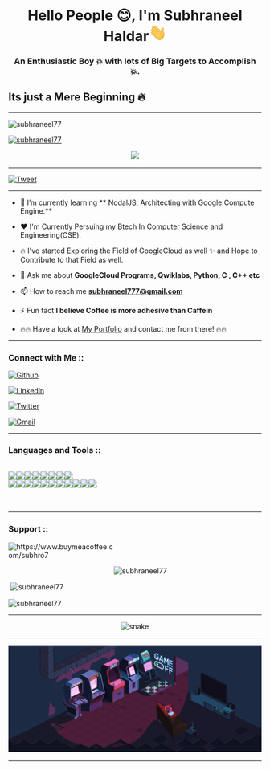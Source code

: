 <h1 align="center">Hello People 😊, I'm Subhraneel Haldar<img src="https://raw.githubusercontent.com/ABSphreak/ABSphreak/master/gifs/Hi.gif" width="35px"></h1>
<h3 align="center">An Enthusiastic Boy 💥 with lots of Big Targets to Accomplish 💥.</h3>

## Its just a Mere Beginning 🔥

---

<p align="centre"> 
  <img src="https://komarev.com/ghpvc/?username=subhraneel77&label=Profile%20views&color=0e75b6&style=flat" alt="subhraneel77" /> </p>
<p align="centre">
  <a href="https://github.com/ryo-ma/github-profile-trophy"><img src="https://github-profile-trophy.vercel.app/?username=subhraneel77" alt="subhraneel77" /></a> </p>
  
   <p align="center">
 <img   src="https://media.giphy.com/media/bXhiABcqQGT3W/giphy-downsized-large.gif">
</p>

----

  [![Tweet](https://img.shields.io/twitter/url/http/shields.io.svg?style=social)](https://twitter.com/intent/tweet?text=Get%20over%20170%20free%20design%20blocks%20based%20on%20Bootstrap%204&url=[https://www.froala.com/design-blocks&via](https://twitter.com/subhraneel71)=froala&hashtags=bootstrap,design,templates,blocks,developers)
  
---

- 🌱 I’m currently learning ** NodalJS, Architecting with Google Compute Engine.**

- ❤️ I'm Currently Persuing my Btech In Computer Science and Engineering(CSE).

- 🔥 I've started Exploring the Field of GoogleCloud as well ✨ and Hope to Contribute to that Field as well.

- 💬 Ask me about **GoogleCloud Programs, Qwiklabs, Python, C , C++ etc**

- 📫 How to reach me **subhraneel777@gmail.com**

- ⚡ Fun fact **I believe Coffee is more adhesive than Caffein**

- 🔥🔥 Have a look at [My Portfolio]( https://subhraneel77.github.io/Subhro7/) and contact me from there! 🔥🔥

---

<h3 align="left">Connect with Me ::</h3>
<p align="left">


[![Github](https://img.shields.io/badge/-Github-000?style=flat&logo=Github&logoColor=white)](https://github.com/Subhraneel77)
  
[![Linkedin](https://img.shields.io/badge/-LinkedIn-blue?style=flat&logo=Linkedin&logoColor=white)](https://www.linkedin.com/in/subhraneel-778/)
  
[![Twitter](https://img.shields.io/badge/-Twitter-blue?style=flat&logo=Twitter&logoColor=white)](https://twitter.com/subhraneel71)
  
[![Gmail](https://img.shields.io/badge/-Gmail-c14438?style=flat&logo=Gmail&logoColor=white)](mailto:subhraneel777@gmail.com)


----

<!-- <h3 align="left">Languages and Tools ::</h3>
<p align="left">
  <a href="https://developer.android.com" target="_blank"> <img src="https://raw.githubusercontent.com/devicons/devicon/master/icons/android/android-original-wordmark.svg" alt="android" width="40" height="40"/> </a> 
  <a href="https://www.cprogramming.com/" target="_blank"> <img src="https://raw.githubusercontent.com/devicons/devicon/master/icons/c/c-original.svg" alt="c" width="40" height="40"/> </a> 
  <a href="https://www.w3schools.com/cpp/" target="_blank"> <img src="https://raw.githubusercontent.com/devicons/devicon/master/icons/cplusplus/cplusplus-original.svg" alt="cplusplus" width="40" height="40"/> </a> 
  <a href="https://www.w3schools.com/css/" target="_blank"> <img src="https://raw.githubusercontent.com/devicons/devicon/master/icons/css3/css3-original-wordmark.svg" alt="css3" width="40" height="40"/> </a> <a href="https://www.djangoproject.com/" target="_blank"> <img src="https://raw.githubusercontent.com/devicons/devicon/master/icons/django/django-original.svg" alt="django" width="40" height="40"/> </a> 
  <a href="https://git-scm.com/" target="_blank"> <img src="https://www.vectorlogo.zone/logos/git-scm/git-scm-icon.svg" alt="git" width="40" height="40"/> </a>
  <a href="https://developer.mozilla.org/en-US/docs/Web/JavaScript" target="_blank"> <img src="https://raw.githubusercontent.com/devicons/devicon/master/icons/javascript/javascript-original.svg" alt="javascript" width="40" height="40"/> </a> 
  <a href="https://www.nginx.com" target="_blank"> <img src="https://raw.githubusercontent.com/devicons/devicon/master/icons/nginx/nginx-original.svg" alt="nginx" width="40" height="40"/> </a> <a href="https://nodejs.org" target="_blank"> <img src="https://raw.githubusercontent.com/devicons/devicon/master/icons/nodejs/nodejs-original-wordmark.svg" alt="nodejs" width="40" height="40"/> </a>
  <a href="https://www.photoshop.com/en" target="_blank"> <img src="https://raw.githubusercontent.com/devicons/devicon/master/icons/photoshop/photoshop-line.svg" alt="photoshop" width="40" height="40"/> </a> <a href="https://www.python.org" target="_blank"> <img src="https://raw.githubusercontent.com/devicons/devicon/master/icons/python/python-original.svg" alt="python" width="40" height="40"/> </a>
  <a href="https://reactjs.org/" target="_blank"> <img src="https://raw.githubusercontent.com/devicons/devicon/master/icons/react/react-original-wordmark.svg" alt="react" width="40" height="40"/> </a> <a href="https://www.tensorflow.org" target="_blank"> <img src="https://www.vectorlogo.zone/logos/tensorflow/tensorflow-icon.svg" alt="tensorflow" width="40" height="40"/> </a> 
  <a href="https://unity.com/" target="_blank"> <img src="https://www.vectorlogo.zone/logos/unity3d/unity3d-icon.svg" alt="unity" width="40" height="40"/> </a> </p>
 -->
 <h3 align="left">Languages and Tools ::</h3>
  <br>

<div align="center" style="display:flex">
<img src="https://img.shields.io/badge/CSS3-1572B6?style=for-the-badge&logo=css3&logoColor=white"/>
<img src="https://img.shields.io/badge/JavaScript-F7DF1E?style=for-the-badge&logo=javascript&logoColor=black"/>
<img src="https://img.shields.io/badge/c++-5E5C5C?style=for-the-badge&logo=c++&logoColor=white"/>
<img src="https://img.shields.io/badge/python-0095D5?&style=for-the-badge&logo=python&logoColor=white"/>
 <img src="https://img.shields.io/badge/FastAPI-20232A?style=for-the-badge&logo=FastAPI&logoColor=61DAFB"/>
  <img src="https://img.shields.io/badge/Java-ED8B00?style=for-the-badge&logo=java&logoColor=white"/>
  <img src="https://img.shields.io/badge/HTML5-E34F26?style=for-the-badge&logo=html5&logoColor=white"/>
 <img src="https://img.shields.io/badge/PostgreSQL-339933?style=for-the-badge&logo=PostgreSQL&logoColor=white"/>
 </div>
 
 <div align="center" style="display:flex">
 <img src="https://img.shields.io/badge/Bootstrap-563D7C?style=for-the-badge&logo=bootstrap&logoColor=white"/>
 <img src="https://img.shields.io/badge/React-20232A?style=for-the-badge&logo=react&logoColor=61DAFB"/>
 <img src="https://img.shields.io/badge/Node.js-339933?style=for-the-badge&logo=nodedotjs&logoColor=white"/>
 <img src="https://img.shields.io/badge/Express.js-000000?style=for-the-badge&logo=express&logoColor=white"/>
 <img src="https://img.shields.io/badge/flask-000000?style=for-the-badge&logo=flask&logoColor=white"/>
 <img src="https://img.shields.io/badge/firebase-ffca28?style=for-the-badge&logo=firebase&logoColor=black"/>
  <img src="https://img.shields.io/badge/android-000000?style=for-the-badge&logo=flask&logoColor=white"/>
  <img src="https://img.shields.io/badge/jQuery-000000?style=for-the-badge&logo=jQuery&logoColor=white"/>
 <img src="https://img.shields.io/badge/typescript-563D7C?style=for-the-badge&logo=typescript&logoColor=white"/>
 <img src="https://img.shields.io/badge/MySQL-CB3837?style=for-the-badge&logo=MySQL&logoColor=white"/>
  <img src="https://img.shields.io/badge/storybook-20232A?style=for-the-badge&logo=storybook&logoColor=61DAFB"/>
 </div>
 <br>
 <br>
 
----

<h3 align="left">Support ::</h3>
<p><a href="https://www.buymeacoffee.com/https://www.buymeacoffee.com/subhro7"> <img align="left" src="https://cdn.buymeacoffee.com/buttons/v2/default-yellow.png" height="50" width="210" alt="https://www.buymeacoffee.com/subhro7" /></a></p><br><br>

<p><img align="centre" src="https://github-readme-stats.vercel.app/api/top-langs?username=subhraneel77&show_icons=true&locale=en&layout=compact" alt="subhraneel77" /></p>

<p>&nbsp;<img align="center" src="https://github-readme-stats.vercel.app/api?username=subhraneel77&show_icons=true&locale=en" alt="subhraneel77" /></p>

<p><img align="center" src="https://github-readme-streak-stats.herokuapp.com/?user=subhraneel77&" alt="subhraneel77" /></p>

---

<p align="center">
  <img src="https://github.com/ishikkkkaaaa/ishikkkkaaaa/raw/output/github-contribution-grid-snake.svg" alt="snake"></center>
</p>

----

<p align="center">
 <img   src="https://github.com/Subhraneel77/Subhraneel77/blob/e3d0f7ebfce2d6cd7a139cd4eef6fd5ba5f754f5/Cool.gif">
</p>

----



